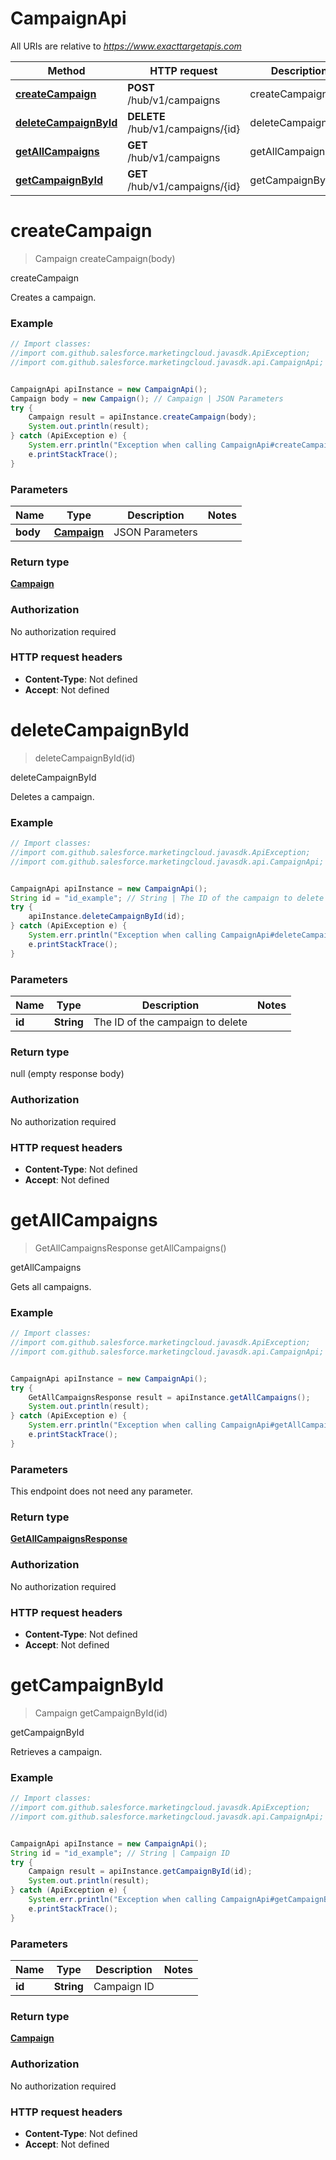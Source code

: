 # CampaignApi

All URIs are relative to *https://www.exacttargetapis.com*

Method | HTTP request | Description
------------- | ------------- | -------------
[**createCampaign**](CampaignApi.md#createCampaign) | **POST** /hub/v1/campaigns | createCampaign
[**deleteCampaignById**](CampaignApi.md#deleteCampaignById) | **DELETE** /hub/v1/campaigns/{id} | deleteCampaignById
[**getAllCampaigns**](CampaignApi.md#getAllCampaigns) | **GET** /hub/v1/campaigns | getAllCampaigns
[**getCampaignById**](CampaignApi.md#getCampaignById) | **GET** /hub/v1/campaigns/{id} | getCampaignById


<a name="createCampaign"></a>
# **createCampaign**
> Campaign createCampaign(body)

createCampaign

Creates a campaign.

### Example
```java
// Import classes:
//import com.github.salesforce.marketingcloud.javasdk.ApiException;
//import com.github.salesforce.marketingcloud.javasdk.api.CampaignApi;


CampaignApi apiInstance = new CampaignApi();
Campaign body = new Campaign(); // Campaign | JSON Parameters
try {
    Campaign result = apiInstance.createCampaign(body);
    System.out.println(result);
} catch (ApiException e) {
    System.err.println("Exception when calling CampaignApi#createCampaign");
    e.printStackTrace();
}
```

### Parameters

Name | Type | Description  | Notes
------------- | ------------- | ------------- | -------------
 **body** | [**Campaign**](Campaign.md)| JSON Parameters |

### Return type

[**Campaign**](Campaign.md)

### Authorization

No authorization required

### HTTP request headers

 - **Content-Type**: Not defined
 - **Accept**: Not defined

<a name="deleteCampaignById"></a>
# **deleteCampaignById**
> deleteCampaignById(id)

deleteCampaignById

Deletes a campaign.

### Example
```java
// Import classes:
//import com.github.salesforce.marketingcloud.javasdk.ApiException;
//import com.github.salesforce.marketingcloud.javasdk.api.CampaignApi;


CampaignApi apiInstance = new CampaignApi();
String id = "id_example"; // String | The ID of the campaign to delete
try {
    apiInstance.deleteCampaignById(id);
} catch (ApiException e) {
    System.err.println("Exception when calling CampaignApi#deleteCampaignById");
    e.printStackTrace();
}
```

### Parameters

Name | Type | Description  | Notes
------------- | ------------- | ------------- | -------------
 **id** | **String**| The ID of the campaign to delete |

### Return type

null (empty response body)

### Authorization

No authorization required

### HTTP request headers

 - **Content-Type**: Not defined
 - **Accept**: Not defined

<a name="getAllCampaigns"></a>
# **getAllCampaigns**
> GetAllCampaignsResponse getAllCampaigns()

getAllCampaigns

Gets all campaigns.

### Example
```java
// Import classes:
//import com.github.salesforce.marketingcloud.javasdk.ApiException;
//import com.github.salesforce.marketingcloud.javasdk.api.CampaignApi;


CampaignApi apiInstance = new CampaignApi();
try {
    GetAllCampaignsResponse result = apiInstance.getAllCampaigns();
    System.out.println(result);
} catch (ApiException e) {
    System.err.println("Exception when calling CampaignApi#getAllCampaigns");
    e.printStackTrace();
}
```

### Parameters
This endpoint does not need any parameter.

### Return type

[**GetAllCampaignsResponse**](GetAllCampaignsResponse.md)

### Authorization

No authorization required

### HTTP request headers

 - **Content-Type**: Not defined
 - **Accept**: Not defined

<a name="getCampaignById"></a>
# **getCampaignById**
> Campaign getCampaignById(id)

getCampaignById

Retrieves a campaign.

### Example
```java
// Import classes:
//import com.github.salesforce.marketingcloud.javasdk.ApiException;
//import com.github.salesforce.marketingcloud.javasdk.api.CampaignApi;


CampaignApi apiInstance = new CampaignApi();
String id = "id_example"; // String | Campaign ID
try {
    Campaign result = apiInstance.getCampaignById(id);
    System.out.println(result);
} catch (ApiException e) {
    System.err.println("Exception when calling CampaignApi#getCampaignById");
    e.printStackTrace();
}
```

### Parameters

Name | Type | Description  | Notes
------------- | ------------- | ------------- | -------------
 **id** | **String**| Campaign ID |

### Return type

[**Campaign**](Campaign.md)

### Authorization

No authorization required

### HTTP request headers

 - **Content-Type**: Not defined
 - **Accept**: Not defined


